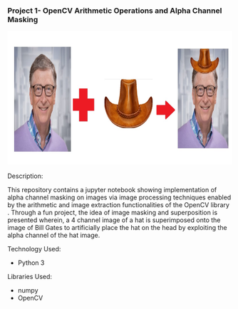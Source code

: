 ### Project 1- OpenCV Arithmetic Operations and Alpha Channel Masking

<p align="center">
    <img width="600" height="300"
     src="./Readme.jpg">
</p>

Description:

This repository contains a jupyter notebook showing implementation of alpha
 channel masking on images via image processing techniques enabled by the
  arithmetic and image extraction functionalities of the OpenCV library
  . Through a fun project, the idea of image masking and superposition is
   presented wherein, a 4 channel image of a hat is superimposed onto the
    image of Bill Gates to artificially place the hat on the head by
     exploiting the alpha channel of the hat image.



Technology Used:

* Python 3

Libraries Used:

* numpy
* OpenCV
